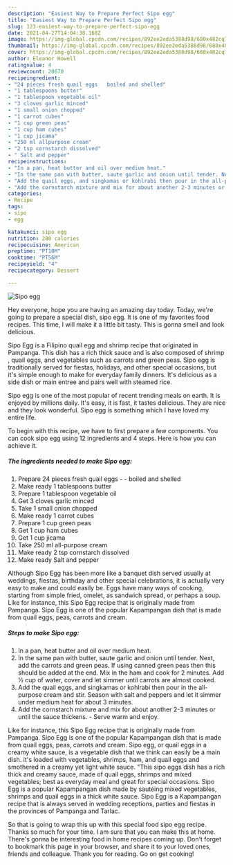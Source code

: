 ```yaml
---
description: "Easiest Way to Prepare Perfect Sipo egg"
title: "Easiest Way to Prepare Perfect Sipo egg"
slug: 123-easiest-way-to-prepare-perfect-sipo-egg
date: 2021-04-27T14:04:38.168Z
image: https://img-global.cpcdn.com/recipes/892ee2eda5388d98/680x482cq70/sipo-egg-recipe-main-photo.jpg
thumbnail: https://img-global.cpcdn.com/recipes/892ee2eda5388d98/680x482cq70/sipo-egg-recipe-main-photo.jpg
cover: https://img-global.cpcdn.com/recipes/892ee2eda5388d98/680x482cq70/sipo-egg-recipe-main-photo.jpg
author: Eleanor Howell
ratingvalue: 4
reviewcount: 20670
recipeingredient:
- "24 pieces fresh quail eggs   boiled and shelled"
- "1 tablespoons butter"
- "1 tablespoon vegetable oil"
- "3 cloves garlic minced"
- "1 small onion chopped"
- "1 carrot cubes"
- "1 cup green peas"
- "1 cup ham cubes"
- "1 cup jicama"
- "250 ml allpurpose cream"
- "2 tsp cornstarch dissolved"
- " Salt and pepper"
recipeinstructions:
- "In a pan, heat butter and oil over medium heat."
- "In the same pan with butter, saute garlic and onion until tender. Next, add the carrots and green peas. If using canned green peas then this should be added at the end. Mix in the ham and cook for 2 minutes. Add ½ cup of water, cover and let simmer until carrots are almost cooked."
- "Add the quail eggs, and singkamas or kohlrabi then pour in the all-purpose cream and stir. Season with salt and peppers and let it simmer under medium heat for about 3 minutes."
- "Add the cornstarch mixture and mix for about another 2-3 minutes or until the sauce thickens. Serve warm and enjoy."
categories:
- Recipe
tags:
- sipo
- egg

katakunci: sipo egg 
nutrition: 280 calories
recipecuisine: American
preptime: "PT10M"
cooktime: "PT56M"
recipeyield: "4"
recipecategory: Dessert

---
```



![Sipo egg](https://img-global.cpcdn.com/recipes/892ee2eda5388d98/680x482cq70/sipo-egg-recipe-main-photo.jpg)

Hey everyone, hope you are having an amazing day today. Today, we're going to prepare a special dish, sipo egg. It is one of my favorites food recipes. This time, I will make it a little bit tasty. This is gonna smell and look delicious.

Sipo Egg is a Filipino quail egg and shrimp recipe that originated in Pampanga. This dish has a rich thick sauce and is also composed of shrimp , quail eggs, and vegetables such as carrots and green peas. Sipo egg is traditionally served for fiestas, holidays, and other special occasions, but it&#39;s simple enough to make for everyday family dinners. It&#39;s delicious as a side dish or main entree and pairs well with steamed rice.

Sipo egg is one of the most popular of recent trending meals on earth. It is enjoyed by millions daily. It's easy, it is fast, it tastes delicious. They are nice and they look wonderful. Sipo egg is something which I have loved my entire life.


To begin with this recipe, we have to first prepare a few components. You can cook sipo egg using 12 ingredients and 4 steps. Here is how you can achieve it.

<!--inarticleads1-->

##### The ingredients needed to make Sipo egg:

1. Prepare 24 pieces fresh quail eggs - - boiled and shelled
1. Make ready 1 tablespoons butter
1. Prepare 1 tablespoon vegetable oil
1. Get 3 cloves garlic minced
1. Take 1 small onion chopped
1. Make ready 1 carrot cubes
1. Prepare 1 cup green peas
1. Get 1 cup ham cubes
1. Get 1 cup jicama
1. Take 250 ml all-purpose cream
1. Make ready 2 tsp cornstarch dissolved
1. Make ready  Salt and pepper


Although Sipo Egg has been more like a banquet dish served usually at weddings, fiestas, birthday and other special celebrations, it is actually very easy to make and could easily be. Eggs have many ways of cooking, starting from simple fried, omelet, as sandwich spread, or perhaps a soup. Like for instance, this Sipo Egg recipe that is originally made from Pampanga. Sipo Egg is one of the popular Kapampangan dish that is made from quail eggs, peas, carrots and cream. 

<!--inarticleads2-->

##### Steps to make Sipo egg:

1. In a pan, heat butter and oil over medium heat.
1. In the same pan with butter, saute garlic and onion until tender. Next, add the carrots and green peas. If using canned green peas then this should be added at the end. Mix in the ham and cook for 2 minutes. Add ½ cup of water, cover and let simmer until carrots are almost cooked.
1. Add the quail eggs, and singkamas or kohlrabi then pour in the all-purpose cream and stir. Season with salt and peppers and let it simmer under medium heat for about 3 minutes.
1. Add the cornstarch mixture and mix for about another 2-3 minutes or until the sauce thickens. - Serve warm and enjoy.


Like for instance, this Sipo Egg recipe that is originally made from Pampanga. Sipo Egg is one of the popular Kapampangan dish that is made from quail eggs, peas, carrots and cream. Sipo egg, or quail eggs in a creamy white sauce, is a vegetable dish that we think can easily be a main dish. it&#39;s loaded with vegetables, shrimps, ham, and quail eggs and smothered in a creamy yet light white sauce. &#34;This sipo eggs dish has a rich thick and creamy sauce, made of quail eggs, shrimps and mixed vegetables; best as everyday meal and great for special occasions. Sipo Egg is a popular Kapampangan dish made by sautéing mixed vegetables, shrimps and quail eggs in a thick white sauce. Sipo Egg is a Kapampangan recipe that is always served in wedding receptions, parties and fiestas in the provinces of Pampanga and Tarlac. 

So that is going to wrap this up with this special food sipo egg recipe. Thanks so much for your time. I am sure that you can make this at home. There's gonna be interesting food in home recipes coming up. Don't forget to bookmark this page in your browser, and share it to your loved ones, friends and colleague. Thank you for reading. Go on get cooking!
